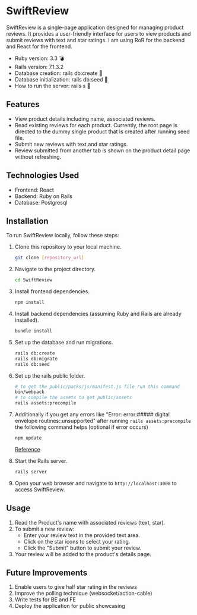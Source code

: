 # SwiftReview

SwiftReview is a single-page application designed for managing product reviews. It provides a user-friendly interface for users to view products and submit reviews with text and star ratings. I am using RoR for the backend and React for the frontend.

* Ruby version: 3.3 💣
* Rails version: 7.1.3.2
* Database creation: rails db:create 🚀
* Database initialization: rails db:seed 🌱
* How to run the server: rails s 🏃

## Features

- View product details including name, associated reviews.
- Read existing reviews for each product. Currently, the root page is directed to the dummy single product that is created after running seed file.
- Submit new reviews with text and star ratings.
- Review submitted from another tab is shown on the product detail page without refreshing.

## Technologies Used

- Frontend: React
- Backend: Ruby on Rails
- Database: Postgresql

## Installation

To run SwiftReview locally, follow these steps:

1. Clone this repository to your local machine.
   ```bash
   git clone [repository_url]
   ```

2. Navigate to the project directory.
   ```bash
   cd SwiftReview
   ```

3. Install frontend dependencies.
   ```bash
   npm install
   ```

4. Install backend dependencies (assuming Ruby and Rails are already installed).
   ```bash
   bundle install
   ```

5. Set up the database and run migrations.
   ```bash
   rails db:create
   rails db:migrate
   rails db:seed
   ```

6. Set up the rails public folder.
   ```bash
   # to get the public/packs/js/manifest.js file run this command
   bin/webpack
   # to compile the assets to get public/assets
   rails assets:precompile
   ```

7. Additionally if you get any errors like "Error: error:#####:digital envelope routines::unsupported" after running ```rails assets:precompile``` the following command helps (optional if error occurs)
   ```bash
   npm update
   ```
   [Reference](https://stackoverflow.com/questions/69692842/error-message-error0308010cdigital-envelope-routinesunsupported)

8. Start the Rails server.
   ```bash
   rails server
   ```

9. Open your web browser and navigate to `http://localhost:3000` to access SwiftReview.

## Usage

1. Read the Product's name with associated reviews (text, star).
2. To submit a new review:
   - Enter your review text in the provided text area.
   - Click on the star icons to select your rating.
   - Click the "Submit" button to submit your review.
3. Your review will be added to the product's details page.

## Future Improvements

1. Enable users to give half star rating in the reviews
2. Improve the polling technique (websocket/action-cable)
3. Write tests for BE and FE
4. Deploy the application for public showcasing
